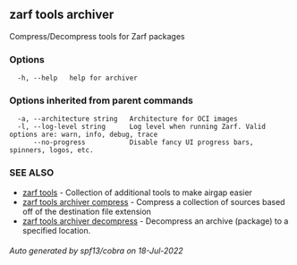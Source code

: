 ## zarf tools archiver

Compress/Decompress tools for Zarf packages

### Options

```
  -h, --help   help for archiver
```

### Options inherited from parent commands

```
  -a, --architecture string   Architecture for OCI images
  -l, --log-level string      Log level when running Zarf. Valid options are: warn, info, debug, trace
      --no-progress           Disable fancy UI progress bars, spinners, logos, etc.
```

### SEE ALSO

* [zarf tools](zarf_tools.md)	 - Collection of additional tools to make airgap easier
* [zarf tools archiver compress](zarf_tools_archiver_compress.md)	 - Compress a collection of sources based off of the destination file extension
* [zarf tools archiver decompress](zarf_tools_archiver_decompress.md)	 - Decompress an archive (package) to a specified location.

###### Auto generated by spf13/cobra on 18-Jul-2022
